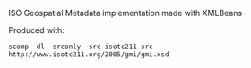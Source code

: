 
ISO Geospatial Metadata implementation made with XMLBeans

Produced with:

    scomp -dl -srconly -src isotc211-src http://www.isotc211.org/2005/gmi/gmi.xsd 

